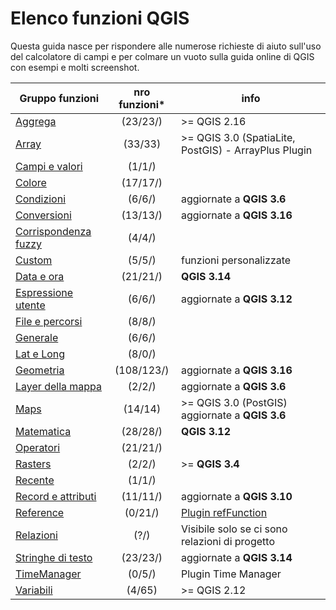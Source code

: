 # Elenco funzioni QGIS 

Questa guida nasce per rispondere alle numerose richieste di aiuto sull'uso del calcolatore di campi e per colmare un vuoto sulla guida online di QGIS con esempi e molti screenshot.

Gruppo funzioni|nro funzioni*|info
---------------|:----------:|----
[Aggrega](./aggregates/aggregates.md) |(23/23/)| >= QGIS 2.16 
[Array](./arrays/arrays.md)| (33/33) |>= QGIS 3.0 (SpatiaLite, PostGIS) - ArrayPlus Plugin
[Campi e valori](./campi_e_valori/campi.md)| (1/1/)|
[Colore](./colore/colore.md)| (17/17/)|
[Condizioni](./condizioni/condizioni.md)| (6/6/)|aggiornate a **QGIS 3.6**
[Conversioni](./conversioni/conversioni.md)| (13/13/)|aggiornate a **QGIS 3.16**
[Corrispondenza fuzzy](./corrispondenza_fuzzy/corrispondenza_fuzzy.md)| (4/4/)|
[Custom](./custom/custom.md)| (5/5/)| funzioni personalizzate
[Data e ora](./data_ora/data_ora.md) |(21/21/)|**QGIS 3.14**
[Espressione utente](./espressione_utente/)| (6/6/)|aggiornate a **QGIS 3.12**
[File e percorsi](./file_e_percorsi/)| (8/8/)|
[Generale](./generale/generale.md)| (6/6/)|
[Lat e Long](./lat_long_tools/)| (8/0/)|
[Geometria](./geometria/geometria.md) |(108/123/)| aggiornate a **QGIS 3.16**
[Layer della mappa](./layer_della_mappa/layer.md)| (2/2/)| aggiornate a **QGIS 3.6**
[Maps](./maps/maps.md)| (14/14) |>= QGIS 3.0 (PostGIS) aggiornate a **QGIS 3.6**
[Matematica](./matematica/matematica.md)| (28/28/)|**QGIS 3.12**
[Operatori](./operatori/operatori.md)| (21/21/)|
[Rasters](./rasters/rasters.md)|(2/2/)|>= **QGIS 3.4** 
[Recente](./recente/recente.md) |(1/1/)|
[Record e attributi](./record_e_attributi/record_e_attributi.md)| (11/11/)|aggiornate a **QGIS 3.10**
[Reference](./reference/reference.md)| (0/21/)| [Plugin refFunction](https://plugins.qgis.org/plugins/refFunctions/)
[Relazioni](./relazioni/relazioni.md)| (?/)| Visibile solo se ci sono relazioni di progetto
[Stringhe di testo](./stringhe_di_testo/stringhe_di_testo.md)| (23/23/)|aggiornate a **QGIS 3.14**
[TimeManager](./timemanager/timemanager.md)| (0/5/)| Plugin Time Manager
[Variabili](./variabili/variabili.md) |(4/65) |>= QGIS 2.12